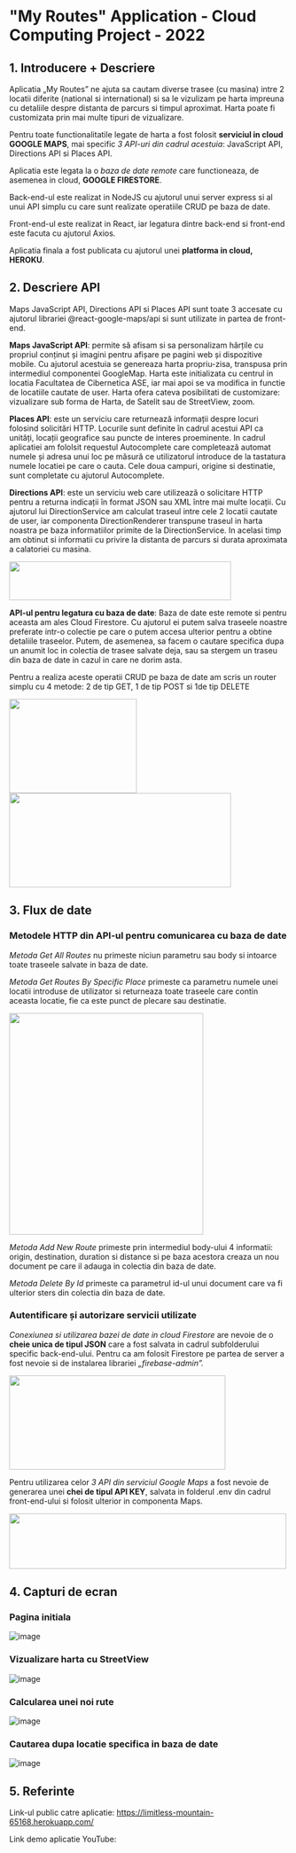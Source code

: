 # "My Routes" Application - Cloud Computing Project - 2022

## 1. Introducere + Descriere

Aplicatia „My Routes” ne ajuta sa cautam diverse trasee (cu masina) intre 2 locatii diferite (national si international) si sa le vizulizam pe harta impreuna cu detaliile despre distanta de parcurs si timpul aproximat. Harta poate fi customizata prin mai multe tipuri de vizualizare.

Pentru toate functionalitatile legate de harta a fost folosit **serviciul in cloud GOOGLE MAPS**, mai specific *3 API-uri din cadrul acestuia*: JavaScript API, Directions API si Places API.

Aplicatia este legata la o *baza de date remote* care functioneaza, de asemenea in cloud, **GOOGLE FIRESTORE**. 

Back-end-ul este realizat in NodeJS cu ajutorul unui server express si al unui API simplu cu care sunt realizate operatiile CRUD pe baza de date.

Front-end-ul este realizat in React, iar legatura dintre back-end si front-end este facuta cu ajutorul Axios.

Aplicatia finala a fost publicata cu ajutorul unei **platforma in cloud, HEROKU**.

## 2. Descriere API
Maps JavaScript API, Directions API si Places API sunt toate 3 accesate cu ajutorul librariei @react-google-maps/api si sunt utilizate in partea de front-end.

**Maps JavaScript API**: permite să afisam si sa personalizam hărțile cu propriul conținut și imagini pentru afișare pe pagini web și dispozitive mobile. 
Cu ajutorul acestuia se genereaza harta propriu-zisa, transpusa prin intermediul componentei GoogleMap. Harta este initializata cu centrul in locatia Facultatea de Cibernetica ASE, iar mai apoi se va modifica in functie de locatiile cautate de user.
Harta ofera cateva posibilitati de customizare: vizualizare sub forma de Harta, de Satelit sau de StreetView, zoom.

**Places API**: este un serviciu care returnează informații despre locuri folosind solicitări HTTP. Locurile sunt definite în cadrul acestui API ca unități, locații geografice sau puncte de interes proeminente. In cadrul aplicatiei am fololsit requestul Autocomplete care completează automat numele și adresa unui loc pe măsură ce utilizatorul introduce de la tastatura numele locatiei pe care o cauta. Cele doua campuri, origine si destinatie, sunt completate cu ajutorul Autocomplete.

**Directions API**: este un serviciu web care utilizează o solicitare HTTP pentru a returna indicații în format JSON sau XML între mai multe locații. Cu ajutorul lui DirectionService am calculat traseul intre cele 2 locatii cautate de user, iar componenta DirectionRenderer transpune traseul in harta noastra pe baza informatiilor primite de la DirectionService. In acelasi timp am obtinut si informatii cu privire la distanta de parcurs si durata aproximata a calatoriei cu masina.

<img src="https://user-images.githubusercontent.com/62136927/168478399-6cf96a55-b356-4050-8d12-b05c88ffa94a.png" width="400" height="70">

**API-ul pentru legatura cu baza de date**: Baza de date este remote si pentru aceasta am ales Cloud Firestore. Cu ajutorul ei putem salva traseele noastre preferate intr-o colectie pe care o putem accesa ulterior pentru a obtine detaliile traseelor. Putem, de asemenea, sa facem o cautare specifica dupa un anumit loc in colectia de trasee salvate deja, sau sa stergem un traseu din baza de date in cazul in care ne dorim asta.

Pentru a realiza aceste operatii CRUD pe baza de date am scris un router simplu cu 4 metode: 2 de tip GET, 1 de tip POST si 1de tip DELETE

<img src="https://user-images.githubusercontent.com/62136927/168478630-ecc589f5-a21e-49c8-abcb-dcd47ce1e784.png" width="230" height="170"><img src="https://user-images.githubusercontent.com/62136927/168478633-0c26cc5e-81ec-491e-94dc-f6dcd266c155.png" width="400" height="170">

## 3. Flux de date
### Metodele HTTP din API-ul pentru comunicarea cu baza de date
*Metoda Get All Routes* nu primeste niciun parametru sau body si intoarce toate traseele salvate in baza de date.

*Metoda Get Routes By Specific Place* primeste ca parametru numele unei locatii introduse de utilizator si returneaza toate traseele care contin aceasta locatie, fie ca este punct de plecare sau destinatie.

<img src="https://user-images.githubusercontent.com/62136927/168478808-d74fada1-e252-44a6-974a-bf5604bbd623.png" width="350" height="400">

*Metoda Add New Route* primeste prin intermediul body-ului 4 informatii: origin, destination, duration si distance si pe baza acestora creaza un nou document pe care il adauga in colectia din baza de date.

*Metoda Delete By Id* primeste ca parametrul id-ul unui document care va fi ulterior sters din colectia din baza de date.

### Autentificare și autorizare servicii utilizate
*Conexiunea si utilizarea bazei de date in cloud Firestore* are nevoie de o **cheie unica de tipul JSON** care a fost salvata in cadrul subfolderului specific back-end-ului. Pentru ca am folosit Firestore pe partea de server a fost nevoie si de instalarea librariei *„firebase-admin”.*

<img src="https://user-images.githubusercontent.com/62136927/168478959-c00b9fa1-2036-4f38-a64b-1efe647b2aab.png" width="390" height="170">

Pentru utilizarea celor *3 API din serviciul Google Maps* a fost nevoie de generarea unei **chei de tipul API KEY**, salvata in folderul .env din cadrul front-end-ului si folosit ulterior in componenta Maps.

<img src="https://user-images.githubusercontent.com/62136927/168479101-6b2836e4-75fb-4a33-8ecf-33cd361ea0c7.png" width="500" height="100">

## 4. Capturi de ecran

### Pagina initiala

![image](https://user-images.githubusercontent.com/62136927/168479174-e99983eb-0d44-470d-89f0-c056174618e3.png)

### Vizualizare harta cu StreetView

![image](https://user-images.githubusercontent.com/62136927/168479210-7b569222-5161-4bed-86a1-7d210a205d6d.png)

### Calcularea unei noi rute

![image](https://user-images.githubusercontent.com/62136927/168479226-155b89a6-3c83-47e8-9490-d10fc86981b1.png)

### Cautarea dupa locatie specifica in baza de date

![image](https://user-images.githubusercontent.com/62136927/168479248-d13d6c61-0f70-4629-9474-04ecf1f1435e.png)

## 5. Referinte
Link-ul public catre aplicatie: https://limitless-mountain-65168.herokuapp.com/ 

Link demo aplicatie YouTube:



